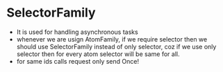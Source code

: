 # SelectorFamily

- It is used for handling asynchronous tasks
- whenever we are usign AtomFamily, if we require selector then we should use SelectorFamily instead of only selector, coz if we use only selector then for every atom selector will be same for all.
- for same ids calls request only send Once!